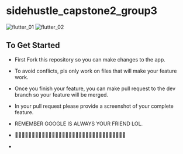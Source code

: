 # sidehustle_capstone2_group3

![flutter_01](https://user-images.githubusercontent.com/72768624/141939310-ab133af5-6012-4457-8d98-5ac64396d508.png)
![flutter_02](https://user-images.githubusercontent.com/72768624/141939343-fd6d77dd-c26d-4fad-8346-853f78e6b8db.png)


## To Get Started


- First Fork this repository so you can make changes to the app.

- To avoid conflicts, pls only work on files that will make your feature work.

- Once you finish your feature, you can make pull request to the dev branch so your feature will be merged.

- In your pull request please provide a screenshot of your complete feature. 

- REMEMBER GOOGLE IS ALWAYS YOUR FRIEND LOL.

- 🥂🥂🥂🥂🥂🥂🥂🥂🥂🥂🥂🥂🥂🥂🥂🥂🥂🥂🥂🥂🥂🥂🥂🥂🥂🥂🥂🥂🥂🥂🥂🥂🥂


- 
